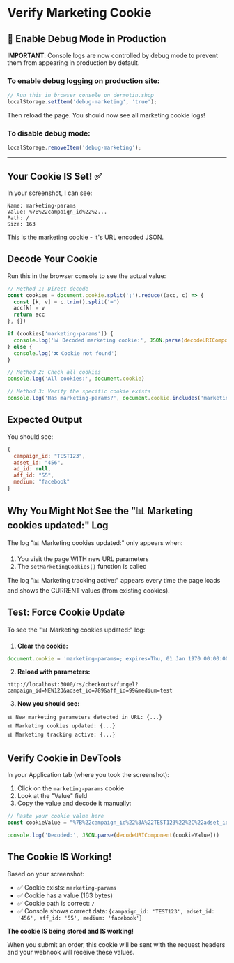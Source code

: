 # Verify Marketing Cookie

## 🔧 Enable Debug Mode in Production

**IMPORTANT**: Console logs are now controlled by debug mode to prevent them from appearing in production by default.

### To enable debug logging on production site:

```javascript
// Run this in browser console on dermotin.shop
localStorage.setItem('debug-marketing', 'true');
```

Then reload the page. You should now see all marketing cookie logs!

### To disable debug mode:

```javascript
localStorage.removeItem('debug-marketing');
```

---

## Your Cookie IS Set! ✅

In your screenshot, I can see:
```
Name: marketing-params
Value: %7B%22campaign_id%22%2...
Path: /
Size: 163
```

This is the marketing cookie - it's URL encoded JSON.

## Decode Your Cookie

Run this in the browser console to see the actual value:

```javascript
// Method 1: Direct decode
const cookies = document.cookie.split(';').reduce((acc, c) => {
  const [k, v] = c.trim().split('=')
  acc[k] = v
  return acc
}, {})

if (cookies['marketing-params']) {
  console.log('📊 Decoded marketing cookie:', JSON.parse(decodeURIComponent(cookies['marketing-params'])))
} else {
  console.log('❌ Cookie not found')
}

// Method 2: Check all cookies
console.log('All cookies:', document.cookie)

// Method 3: Verify the specific cookie exists
console.log('Has marketing-params?', document.cookie.includes('marketing-params'))
```

## Expected Output

You should see:
```javascript
{
  campaign_id: "TEST123",
  adset_id: "456", 
  ad_id: null,
  aff_id: "55",
  medium: "facebook"
}
```

## Why You Might Not See the "📊 Marketing cookies updated:" Log

The log "📊 Marketing cookies updated:" only appears when:
1. You visit the page WITH new URL parameters
2. The `setMarketingCookies()` function is called

The log "📊 Marketing tracking active:" appears every time the page loads and shows the CURRENT values (from existing cookies).

## Test: Force Cookie Update

To see the "📊 Marketing cookies updated:" log:

1. **Clear the cookie:**
```javascript
document.cookie = 'marketing-params=; expires=Thu, 01 Jan 1970 00:00:00 UTC; path=/';
```

2. **Reload with parameters:**
```
http://localhost:3000/rs/checkouts/fungel?campaign_id=NEW123&adset_id=789&aff_id=99&medium=test
```

3. **Now you should see:**
```
📊 New marketing parameters detected in URL: {...}
📊 Marketing cookies updated: {...}
📊 Marketing tracking active: {...}
```

## Verify Cookie in DevTools

In your Application tab (where you took the screenshot):

1. Click on the `marketing-params` cookie
2. Look at the "Value" field
3. Copy the value and decode it manually:

```javascript
// Paste your cookie value here
const cookieValue = "%7B%22campaign_id%22%3A%22TEST123%22%2C%22adset_id%22%3A%22456%22%2C%22ad_id%22%3Anull%2C%22aff_id%22%3A%2255%22%2C%22medium%22%3A%22facebook%22%7D"

console.log('Decoded:', JSON.parse(decodeURIComponent(cookieValue)))
```

## The Cookie IS Working!

Based on your screenshot:
- ✅ Cookie exists: `marketing-params`
- ✅ Cookie has a value (163 bytes)
- ✅ Cookie path is correct: `/`
- ✅ Console shows correct data: `{campaign_id: 'TEST123', adset_id: '456', aff_id: '55', medium: 'facebook'}`

**The cookie IS being stored and IS working!**

When you submit an order, this cookie will be sent with the request headers and your webhook will receive these values.
